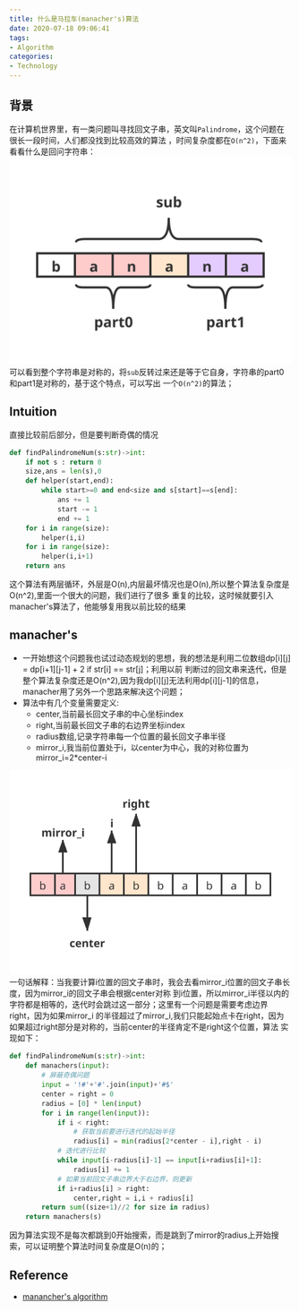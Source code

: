 ```yaml
---
title: 什么是马拉车(manacher's)算法
date: 2020-07-18 09:06:41
tags:
- Algorithm
categories:
- Technology
---
```


## 背景
在计算机世界里，有一类问题叫寻找回文子串，英文叫`Palindrome`，这个问题在很长一段时间，人们都没找到比较高效的算法
，时间复杂度都在`O(n^2)`，下面来看看什么是回问字符串：
![回文串](/image/manacher/palindrome_substr.svg)
可以看到整个字符串是对称的，将`sub`反转过来还是等于它自身，字符串的part0和part1是对称的，基于这个特点，可以写出
一个`O(n^2)`的算法；
## Intuition
直接比较前后部分，但是要判断奇偶的情况
```python
def findPalindromeNum(s:str)->int:
    if not s : return 0
    size,ans = len(s),0
    def helper(start,end):
        while start>=0 and end<size and s[start]==s[end]:
            ans += 1
            start -= 1
            end += 1
    for i in range(size):
        helper(i,i)
    for i in range(size):
        helper(i,i+1)
    return ans
```
这个算法有两层循环，外层是O(n),内层最坏情况也是O(n),所以整个算法复杂度是O(n^2),里面一个很大的问题，我们进行了很多
重复的比较，这时候就要引入manacher's算法了，他能够复用我以前比较的结果
## manacher's
* 一开始想这个问题我也试过动态规划的思想，我的想法是利用二位数组dp[i][j] = dp[i+1][j-1] + 2 if str[i] == str[j]；利用以前
判断过的回文串来迭代，但是整个算法复杂度还是O(n^2),因为我dp[i][j]无法利用dp[i][j-1]的信息，manacher用了另外一个思路来解决这个问题；
* 算法中有几个变量需要定义:
  * center,当前最长回文子串的中心坐标index
  * right,当前最长回文子串的右边界坐标index
  * radius数组,记录字符串每一个位置的最长回文子串半径
  * mirror_i,我当前位置处于i，以center为中心，我的对称位置为mirror_i=2*center-i

![马拉车](/image/manacher/manacher_alg.svg)
一句话解释：当我要计算i位置的回文子串时，我会去看mirror_i位置的回文子串长度，因为mirror_i的回文子串会根据center对称
到i位置，所以mirror_i半径以内的字符都是相等的，迭代时会跳过这一部分；这里有一个问题是需要考虑边界right，因为如果mirror_i
的半径超过了mirror_i,我们只能起始点卡在right，因为如果超过right部分是对称的，当前center的半径肯定不是right这个位置，算法
实现如下：
```python
def findPalindromeNum(s:str)->int:
    def manachers(input):
        # 屏蔽奇偶问题
        input = '!#'+'#'.join(input)+'#$'
        center = right = 0
        radius = [0] * len(input)
        for i in range(len(input)):
            if i < right:
                # 获取当前要进行迭代的起始半径
                radius[i] = min(radius[2*center - i],right - i)
            # 迭代进行比较
            while input[i-radius[i]-1] == input[i+radius[i]+1]:
                radius[i] += 1
            # 如果当前回文子串边界大于右边界，则更新
            if i+radius[i] > right:
                center,right = i,i + radius[i]
        return sum((size+1)//2 for size in radius)
    return manachers(s)
```
因为算法实现不是每次都跳到0开始搜索，而是跳到了mirror的radius上开始搜索，可以证明整个算法时间复杂度是O(n)的；


## Reference
* [manancher's algorithm](https://dl.acm.org/doi/10.1145/321892.321896)